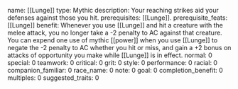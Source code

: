 name: [[Lunge]]
type: Mythic
description: Your reaching strikes aid your defenses against those you hit.
prerequisites: [[Lunge]].
prerequisite_feats: [[Lunge]]
benefit: Whenever you use [[Lunge]] and hit a creature with the melee attack, you no longer take a -2 penalty to AC against that creature. You can expend one use of mythic [[power]] when you use [[Lunge]] to negate the -2 penalty to AC whether you hit or miss, and gain a +2 bonus on attacks of opportunity you make while [[Lunge]] is in effect.
normal: 0
special: 0
teamwork: 0
critical: 0
grit: 0
style: 0
performance: 0
racial: 0
companion_familiar: 0
race_name: 0
note: 0
goal: 0
completion_benefit: 0
multiples: 0
suggested_traits: 0
